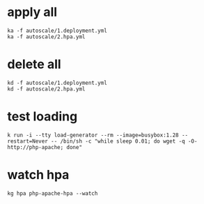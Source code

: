 
# apply all 
    ka -f autoscale/1.deployment.yml
    ka -f autoscale/2.hpa.yml


# delete all
    kd -f autoscale/1.deployment.yml
    kd -f autoscale/2.hpa.yml

# test loading
    k run -i --tty load-generator --rm --image=busybox:1.28 --restart=Never -- /bin/sh -c "while sleep 0.01; do wget -q -O- http://php-apache; done"

# watch hpa
    kg hpa php-apache-hpa --watch
